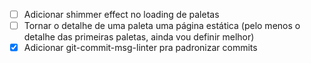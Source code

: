 - [ ] Adicionar shimmer effect no loading de paletas
- [ ] Tornar o detalhe de uma paleta uma página estática (pelo menos o detalhe das primeiras paletas, ainda vou definir melhor)
- [x] Adicionar git-commit-msg-linter pra padronizar commits
